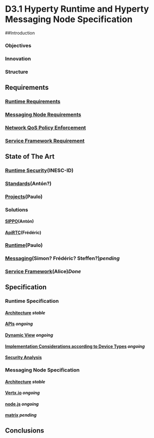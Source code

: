 # D3.1 Hyperty Runtime and Hyperty Messaging Node Specification

##Introduction

### Objectives

### Innovation

### Structure

## Requirements

### [Runtime Requirements](https://github.com/reTHINK-project/core-framework/labels/Runtime%20Requirement)

### [Messaging Node Requirements](https://github.com/reTHINK-project/core-framework/labels/Messaging%20Node%20Requirement)

### [Network QoS Policy Enforcement](https://github.com/reTHINK-project/core-framework/labels/Network%20QoS%20Requirement)

### [Service Framework Requirement](https://github.com/reTHINK-project/core-framework/labels/Service%20Framework%20Requirement)

## State of The Art

### [Runtime Security](../sota/runtime/runtime-security.md)(INESC-ID)

### [Standards](sota/standards.md)(Antón?)

### [Projects](sota/projects.md)(Paulo)

### Solutions

#### [SIPPO](../sota/sippo.md)(Antón)

#### [ApiRTC](sota/apirtc.md)(Frédéric)

### [Runtime](sota/runtime.md)(Paulo)

### [Messaging](sota/messaging.md)(Simon? Frédéric? Steffen?)*pending*

### [Service Framework](docs/deliverables/sota/service-framework.md)(Alice)*Done* 

## Specification

### Runtime Specification

#### [Architecture](../specs/runtime/runtime-architecture.md) *stable*

#### [APIs](../specs/runtime/runtime-apis.md) *ongoing*

#### [Dynamic View](../specs/runtime/dynamic-view/readme.md) *ongoing*

#### [Implementation Considerations according to Device Types](../specs/runtime/implementation/readme.md) *ongoing*

#### [Security Analysis](../specs/runtime/securityanalysis.md)

### Messaging Node Specification

#### [Architecture](../specs/msg-node/msg-node-architecture.md) *stable*

#### [Vertx.io](../specs/msg-node/vertx_specs.md) *ongoing*

#### [node.js](../specs/msg-node/nodejs_specs.md) *ongoing*

#### [matrix](../specs/msg-node/matrix_specs.md) *pending*

## Conclusions
